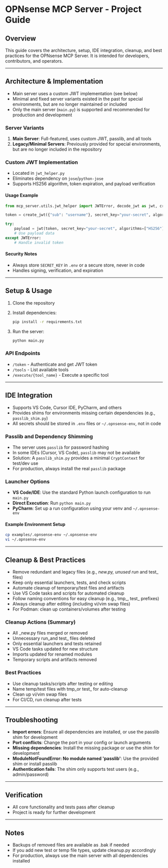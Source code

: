 # OPNsense MCP Server - Project Guide

## Overview

This guide covers the architecture, setup, IDE integration, cleanup, and best practices for the OPNsense MCP Server. It is intended for developers, contributors, and operators.

---

## Architecture & Implementation

- Main server uses a custom JWT implementation (see below)
- Minimal and fixed server variants existed in the past for special environments, but are no longer maintained or included
- Only the main server (`main.py`) is supported and recommended for production and development

### Server Variants

1. **Main Server**: Full-featured, uses custom JWT, passlib, and all tools
2. **Legacy/Minimal Servers**: Previously provided for special environments, but are no longer included in the repository

### Custom JWT Implementation

- Located in `jwt_helper.py`
- Eliminates dependency on `jose`/`python-jose`
- Supports HS256 algorithm, token expiration, and payload verification

#### Usage Example

```python
from mcp_server.utils.jwt_helper import JWTError, decode_jwt as jwt, create_jwt

token = create_jwt({"sub": "username"}, secret_key="your-secret", algorithm="HS256", expire_minutes=30)

try:
    payload = jwt(token, secret_key="your-secret", algorithms=["HS256"])
    # Use payload data
except JWTError:
    # Handle invalid token
```

#### Security Notes

- Always store `SECRET_KEY` in `.env` or a secure store, never in code
- Handles signing, verification, and expiration

---

## Setup & Usage

1. Clone the repository
2. Install dependencies:

   ```bash
   pip install -r requirements.txt
   ```

3. Run the server:

   ```bash
   python main.py
   ```

### API Endpoints

- `/token` - Authenticate and get JWT token
- `/tools` - List available tools
- `/execute/{tool_name}` - Execute a specific tool

---

## IDE Integration

- Supports VS Code, Cursor IDE, PyCharm, and others
- Provides shims for environments missing certain dependencies (e.g., `passlib_shim.py`)
- All secrets should be stored in `.env` files or `~/.opnsense-env`, not in code

### Passlib and Dependency Shimming

- The server uses `passlib` for password hashing
- In some IDEs (Cursor, VS Code), `passlib` may not be available
- Solution: A `passlib_shim.py` provides a minimal `CryptContext` for test/dev use
- For production, always install the real `passlib` package

### Launcher Options

- **VS Code/IDE**: Use the standard Python launch configuration to run `main.py`
- **Direct Execution**: Run `python main.py`
- **PyCharm**: Set up a run configuration using your venv and `~/.opnsense-env`

#### Example Environment Setup

```bash
cp examples/.opnsense-env ~/.opnsense-env
vi ~/.opnsense-env
```

---

## Cleanup & Best Practices

- Remove redundant and legacy files (e.g., _new.py, unused run_ and test_ files)
- Keep only essential launchers, tests, and check scripts
- Automate cleanup of temporary/test files and artifacts
- Use VS Code tasks and scripts for automated cleanup
- Follow naming conventions for easy cleanup (e.g., tmp_, test_ prefixes)
- Always cleanup after editing (including vi/vim swap files)
- For Podman: clean up containers/volumes after testing

### Cleanup Actions (Summary)

- All _new.py files merged or removed
- Unnecessary run_and test_ files deleted
- Only essential launchers and tests retained
- VS Code tasks updated for new structure
- Imports updated for renamed modules
- Temporary scripts and artifacts removed

### Best Practices

- Use cleanup tasks/scripts after testing or editing
- Name temp/test files with tmp_or test_ for auto-cleanup
- Clean up vi/vim swap files
- For CI/CD, run cleanup after tests

---

## Troubleshooting

- **Import errors**: Ensure all dependencies are installed, or use the passlib shim for development
- **Port conflicts**: Change the port in your config or launch arguments
- **Missing dependencies**: Install the missing package or use the shim for development
- **ModuleNotFoundError: No module named 'passlib'**: Use the provided shim or install passlib
- **Authentication fails**: The shim only supports test users (e.g., admin/password)

---

## Verification

- All core functionality and tests pass after cleanup
- Project is ready for further development

---

## Notes

- Backups of removed files are available as .bak if needed
- If you add new test or temp file types, update cleanup.py accordingly
- For production, always use the main server with all dependencies installed
